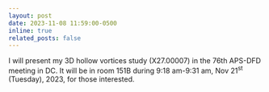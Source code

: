 ```yaml
---
layout: post
date: 2023-11-08 11:59:00-0500
inline: true
related_posts: false
---
```


I will present my 3D hollow vortices study (X27.00007) in the 76th APS-DFD meeting in DC.
It will be in room 151B during 9:18 am-9:31 am, Nov 21<sup>st</sup> (Tuesday), 2023, for those interested.
